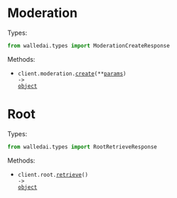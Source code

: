 # Moderation

Types:

```python
from walledai.types import ModerationCreateResponse
```

Methods:

- <code title="post /api/moderation/">client.moderation.<a href="./src/walledai/resources/moderation.py">create</a>(\*\*<a href="src/walledai/types/moderation_create_params.py">params</a>) -> <a href="./src/walledai/types/moderation_create_response.py">object</a></code>

# Root

Types:

```python
from walledai.types import RootRetrieveResponse
```

Methods:

- <code title="get /">client.root.<a href="./src/walledai/resources/root.py">retrieve</a>() -> <a href="./src/walledai/types/root_retrieve_response.py">object</a></code>
